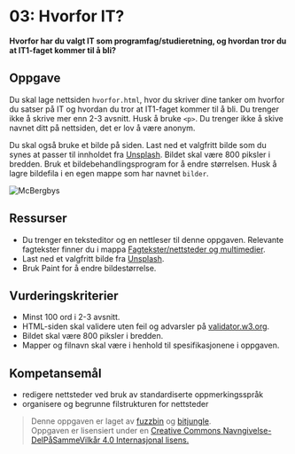 03: Hvorfor IT?
==============================
**Hvorfor har du valgt IT som programfag/studieretning, og hvordan tror du at IT1-faget kommer til å bli?**

Oppgave
-------
Du skal lage nettsiden `hvorfor.html`, hvor du skriver dine tanker om hvorfor du satser på IT og hvordan du tror at IT1-faget kommer til å bli. Du trenger ikke å skrive mer enn 2-3 avsnitt. Husk å bruke `<p>`. Du trenger ikke å skive navnet ditt på nettsiden, det er lov å være anonym.

Du skal også bruke et bilde på siden. Last ned et valgfritt bilde som du synes at passer til innholdet fra [Unsplash](https://unsplash.com/). Bildet skal være 800 piksler i bredden. Bruk et bildebehandlingsprogram for å endre størrelsen. Husk å lagre bildefila i en egen mappe som har navnet `bilder`.

![McBergbys](https://raw.githubusercontent.com/fagstoff/IT1/master/Bilder/hvorfor_it.png)

Ressurser
---------
* Du trenger en teksteditor og en nettleser til denne oppgaven. Relevante fagtekster finner du i mappa [Fagtekster/nettsteder og multimedier](https://github.com/bitjungle/IT1/tree/master/Fagtekster/nettsteder%20og%20multimedier).
* Last ned et valgfritt bilde fra [Unsplash](https://unsplash.com/).
* Bruk Paint for å endre bildestørrelse.

Vurderingskriterier
-------------------
* Minst 100 ord i 2-3 avsnitt.
* HTML-siden skal validere uten feil og advarsler på [validator.w3.org](https://validator.w3.org/).
* Bildet skal være 800 piksler i bredden.
* Mapper og filnavn skal være i henhold til spesifikasjonene i oppgaven.

Kompetansemål
-------------
* redigere nettsteder ved bruk av standardiserte oppmerkingsspråk
* organisere og begrunne filstrukturen for nettsteder

>Denne oppgaven er laget av [fuzzbin](https://github.com/fuzzbin) og [bitjungle](https://github.com/bitjungle).  
>Oppgaven er lisensiert under en
>[Creative Commons Navngivelse-DelPåSammeVilkår 4.0 Internasjonal lisens.
](http://creativecommons.org/licenses/by-sa/4.0/)

